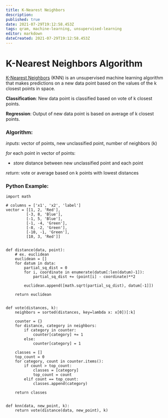 ```yaml
---
title: K-Nearest Neighbors
description: 
published: true
date: 2021-07-29T19:12:58.453Z
tags: qram, machine-learning, unsupervised-learning
editor: markdown
dateCreated: 2021-07-29T19:12:58.453Z
---
```


# K-Nearest Neighbors Algorithm
﻿[K-Nearest Neighbors](https://en.wikipedia.org/wiki/K-nearest_neighbors_algorithm) (KNN) is an unsupervised machine learning algorithm that makes predictions on a new data point based on the values of the k closest points in space. 

**Classification**: New data point is classified based on vote of k closest points.

**Regression**: Output of new data point is based on average of k closest points.

### Algorithm:
*inputs*: vector of points, new unclassified point, number of neighbors (k)

*for* each point in vector of points:
   
* *store* distance between new unclassified point and each point
   
*return*: vote or average based on k points with lowest distances

### Python Example:

```
import math

# columns = ['x1', 'x2', 'label']
vector = [[1, 2, 'Red'],
		 [-3, 8, 'Blue'],
		 [-1, 5, 'Blue'],
		 [-1, -4, 'Green'],
		 [-8, -2, 'Green'],
		 [-10, -1, 'Green'],
		 [10, 3, 'Red']]


def distance(data, point):
	# ex. euclidean
	euclidean = []
	for datum in data:
		partial_sq_dist = 0
		for i, coordinate in enumerate(datum[:len(datum)-1]):
			partial_sq_dist += (point[i] - coordinate)**2

		euclidean.append([math.sqrt(partial_sq_dist), datum[-1]])
			
	return euclidean


def vote(distances, k):
	neighbors = sorted(distances, key=lambda x: x[0])[:k]

	counter = {}
	for distance, category in neighbors:
		if category in counter:
			counter[category] += 1
		else:
			counter[category] = 1

	classes = []
	top_count = 0
	for category, count in counter.items():
		if count > top_count:
			classes = [category]
			top_count = count
		elif count == top_count:
			classes.append(category)

	return classes


def knn(data, new_point, k):
	return vote(distance(data, new_point), k)

```
